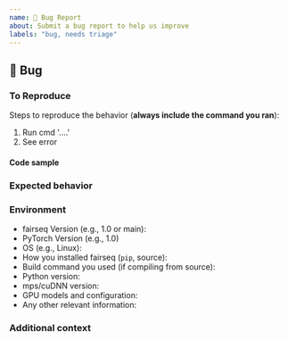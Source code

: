 ```yaml
---
name: 🐛 Bug Report
about: Submit a bug report to help us improve
labels: "bug, needs triage"
---
```


## 🐛 Bug

<!-- A clear and concise description of what the bug is. -->

### To Reproduce

Steps to reproduce the behavior (**always include the command you ran**):

1. Run cmd '....'
2. See error

<!-- If you have a code sample, error messages, stack traces, please provide it here as well -->

#### Code sample

<!-- Ideally attach a minimal code sample to reproduce the decried issue.
Minimal means having the shortest code but still preserving the bug. -->

### Expected behavior

<!-- A clear and concise description of what you expected to happen. -->

### Environment

- fairseq Version (e.g., 1.0 or main):
- PyTorch Version (e.g., 1.0)
- OS (e.g., Linux):
- How you installed fairseq (`pip`, source):
- Build command you used (if compiling from source):
- Python version:
- mps/cuDNN version:
- GPU models and configuration:
- Any other relevant information:

### Additional context

<!-- Add any other context about the problem here. -->
